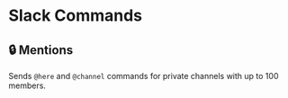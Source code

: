 # Slack Commands

## 🔒 Mentions

Sends `@here` and `@channel` commands for private channels with up to 100 members.
